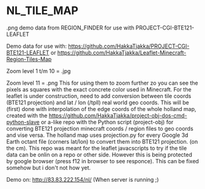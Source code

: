 # NL_TILE_MAP
.png demo data from REGION_FINDER for use with PROJECT-CGI-BTE121-LEAFLET

Demo data for use with: https://github.com/HakkaTjakka/PROJECT-CGI-BTE121-LEAFLET or https://github.com/HakkaTjakka/Leaflet-Minecraft-Region-Tiles-Map

Zoom level 1 t/m 10 = .jpg

Zoom level 11 = .png
  This for using them to zoom further zo you can see the pixels as squares with the exact concrete color used in Minecraft.
  For the leaflet is under construction, need to add conversion between tile coords (BTE121 projection) and lat / lon (/tpll) real world geo coords.
  This will be (first) done with interpolation of the edge coords of the whole holland map, created with the https://github.com/HakkaTjakka/project-obj-dos-cmd-python-slave
  or a-like repo with the Python script (project-obj) for converting BTE121 projection minecraft coords / region files to geo coords and vise versa.
  The holland map uses projection.py for every Google 3d Earth octant file (corners lat/lon) to convert them into BTE121 projection. (on the cm).
  This repo was meant for the leaflet javacscripts to try if the tile data can be onlin on a repo or other side.
  However this is being protected by google browser (press f12 in browser to see responce). This can be fixed somehow but i don't not how yet.
  


Demo on: http://83.83.222.154/nl/ (When server is running ;)
